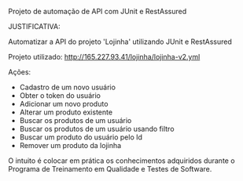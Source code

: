 Projeto de automação de API com JUnit e RestAssured

JUSTIFICATIVA:

Automatizar a API do projeto 'Lojinha' utilizando JUnit e RestAssured

Projeto utilizado: http://165.227.93.41/lojinha/lojinha-v2.yml

Ações:

- Cadastro de um novo usuário
- Obter o token do usuário
- Adicionar um novo produto
- Alterar um produto existente
- Buscar os produtos de um usuário
- Buscar os produtos de um usuário usando filtro
- Buscar um produto do usuário pelo Id
- Remover um produto da lojinha

O intuito é colocar em prática os conhecimentos adquiridos durante o Programa de Treinamento em Qualidade e Testes de Software.



